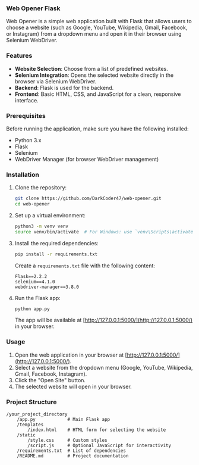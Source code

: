 ### Web Opener Flask
Web Opener is a simple web application built with Flask that allows users to choose a website (such as Google, YouTube, Wikipedia, Gmail, Facebook, or Instagram) from a dropdown menu and open it in their browser using Selenium WebDriver.

### Features
- **Website Selection**: Choose from a list of predefined websites.
- **Selenium Integration**: Opens the selected website directly in the browser via Selenium WebDriver.
- **Backend**: Flask is used for the backend.
- **Frontend**: Basic HTML, CSS, and JavaScript for a clean, responsive interface.

### Prerequisites
Before running the application, make sure you have the following installed:

- Python 3.x
- Flask
- Selenium
- WebDriver Manager (for browser WebDriver management)

### Installation
1. Clone the repository:
   ```bash
   git clone https://github.com/DarkCoder47/web-opener.git
   cd web-opener
   ```

2. Set up a virtual environment:
   ```bash
   python3 -m venv venv
   source venv/bin/activate  # For Windows: use `venv\Scripts\activate`
   ```

3. Install the required dependencies:
   ```bash
   pip install -r requirements.txt
   ```

   Create a `requirements.txt` file with the following content:

   ```
   Flask==2.2.2
   selenium==4.1.0
   webdriver-manager==3.8.0
   ```

4. Run the Flask app:
   ```bash
   python app.py
   ```

   The app will be available at [http://127.0.0.1:5000/](http://127.0.0.1:5000/) in your browser.

### Usage
1. Open the web application in your browser at [http://127.0.0.1:5000/](http://127.0.0.1:5000/).
2. Select a website from the dropdown menu (Google, YouTube, Wikipedia, Gmail, Facebook, Instagram).
3. Click the "Open Site" button.
4. The selected website will open in your browser.

### Project Structure
```
/your_project_directory
    /app.py            # Main Flask app
    /templates
        /index.html    # HTML form for selecting the website
    /static
        /style.css     # Custom styles
        /script.js     # Optional JavaScript for interactivity
    /requirements.txt  # List of dependencies
    /README.md         # Project documentation
```
